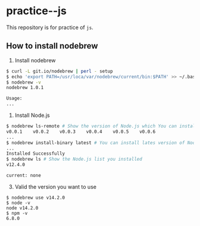 # practice--js
This repository is for practice of ``js``.

## How to install nodebrew

1. Install nodebrew
```bash
$ curl -L git.io/nodebrew | perl - setup
$ echo 'export PATH=/usr/loca/var/nodebrew/current/bin:$PATH' >> ~/.bash_profile
$ nodebrew -v
nodebrew 1.0.1

Usage:
...
```

1. Install Node.js
```bash
$ nodebrew ls-remote # Show the version of Node.js which You can install
v0.0.1    v0.0.2    v0.0.3    v0.0.4    v0.0.5    v0.0.6
...
$ nodebrew install-binary latest # You can install lates version of Node.js
...
Installed Successfully
$ nodebrew ls # Show the Node.js list you installed
v12.4.0

current: none
```

3. Valid the version you want to use
```
$ nodebrew use v14.2.0
$ node -v
node v14.2.0
$ npm -v
6.8.0
```


